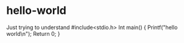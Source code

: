# hello-world
Just trying to understand 
#include<stdio.h>
Int main()
{
Printf("hello world\n");
Return 0;
}
